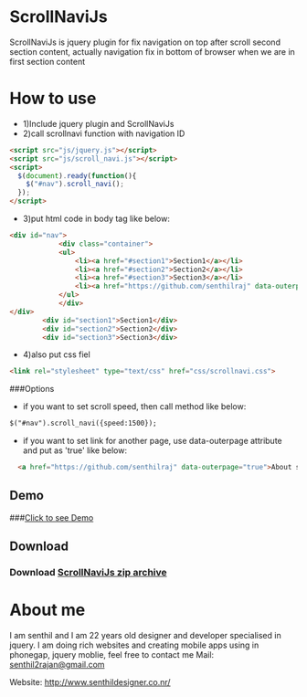 ScrollNaviJs
============

ScrollNaviJs is jquery plugin for fix navigation on top after scroll second section content, actually navigation fix in bottom of browser when we are in first section content


How to use
==========

- 1)Include jquery plugin and ScrollNaviJs
- 2)call scrollnavi function with navigation ID

```html
<script src="js/jquery.js"></script>
<script src="js/scroll_navi.js"></script>
<script>
  $(document).ready(function(){
    $("#nav").scroll_navi();
  });
</script>
```

- 3)put html code in body tag like below:
```html
<div id="nav">
            <div class="container">
            <ul>
                <li><a href="#section1">Section1</a></li>
                <li><a href="#section2">Section2</a></li>
                <li><a href="#section3">Section3</a></li>
                <li><a href="https://github.com/senthilraj" data-outerpage="true">About senthil</a></li>
            </ul>
            </div>
</div>
        <div id="section1">Section1</div>
        <div id="section2">Section2</div>
        <div id="section3">Section3</div>
```        

- 4)also put css fiel
```html
<link rel="stylesheet" type="text/css" href="css/scrollnavi.css">
```
###Options 

- if you want to set scroll speed, then call method like below:
```html
$("#nav").scroll_navi({speed:1500});
```

- if you want to set link for another page, use data-outerpage attribute and put as 'true' like below:
```html
  <a href="https://github.com/senthilraj" data-outerpage="true">About senthil</a>
```
## Demo

###[Click to see Demo](http://senthilraj.github.io/ScrollNaviJs/)


## Download

### Download [ScrollNaviJs zip archive](https://github.com/senthilraj/ScrollNaviJs/archive/master.zip)


About me
========
 I am senthil and I am 22 years old designer and developer specialised in jquery. I am doing rich websites and creating mobile apps using in phonegap, jquery  moblie, feel free to contact me Mail: senthil2rajan@gmail.com

Website: http://www.senthildesigner.co.nr/
